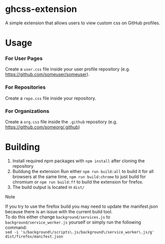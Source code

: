 # ghcss-extension

A simple extension that allows users to view custom css on GitHub profiles.

# Usage
### For User Pages
Create a `user.css` file inside your user profile repository (e.g. https://github.com/someuser/someuser).

### For Repositories
Create a `repo.css` file inside your repository.

### For Organizations
Create a `org.css` file inside the `.github` repository (e.g. https://github.com/someorg/.github)

# Building
1. Install required npm packages with `npm install` after cloning the repository
2. Buildung the extension
   Run either `npm run build:all` to build it for all browsers at the same time,
   `npm run build:chrome` to just build for chromium or
   `npm run build:ff` to build the extension for firefox.
3. The build output is located in `dist/`

> [!NOTE]
> If you try to use the firefox build you may need to update the manifest.json because there is an issue with the current build tool.<br/>
> To do this either change `background/services.js` to `background/service_worker.js` yourself or simply run the following command:<br/>
> `sed -i 's/background\/scripts\.js/background\/service_worker\.js/g' dist/firefox/manifest.json`

